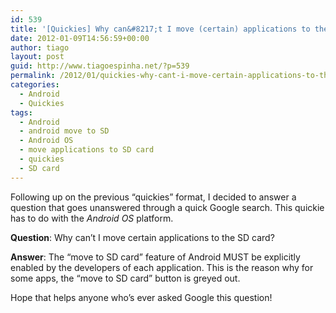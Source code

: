 ```yaml
---
id: 539
title: '[Quickies] Why can&#8217;t I move (certain) applications to the SD card?'
date: 2012-01-09T14:56:59+00:00
author: tiago
layout: post
guid: http://www.tiagoespinha.net/?p=539
permalink: /2012/01/quickies-why-cant-i-move-certain-applications-to-the-sd-card/
categories:
  - Android
  - Quickies
tags:
  - Android
  - android move to SD
  - Android OS
  - move applications to SD card
  - quickies
  - SD card
---
```

Following up on the previous &#8220;quickies&#8221; format, I decided to answer a question that goes unanswered through a quick Google search. This quickie has to do with the _Android OS_ platform.

**Question**: Why can&#8217;t I move certain applications to the SD card?

**Answer**: The &#8220;move to SD card&#8221; feature of Android MUST be explicitly enabled by the developers of each application. This is the reason why for some apps, the &#8220;move to SD card&#8221; button is greyed out.

Hope that helps anyone who&#8217;s ever asked Google this question!